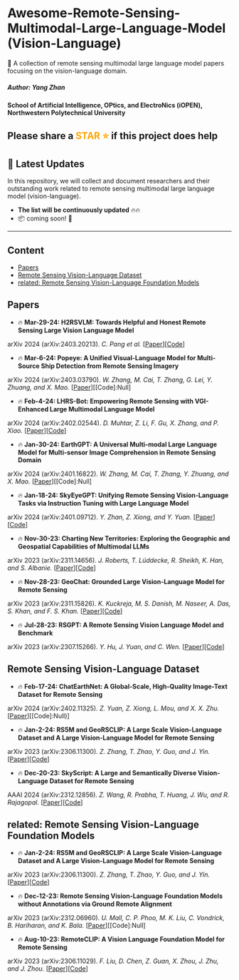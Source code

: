 # Awesome-Remote-Sensing-Multimodal-Large-Language-Model (Vision-Language)


📢 A collection of remote sensing multimodal large language model papers focusing on the vision-language domain.

##### Author: Yang Zhan
**School of Artificial Intelligence, OPtics, and ElectroNics (iOPEN), Northwestern Polytechnical University**
## Please share a <font color='orange'>STAR ⭐</font> if this project does help


## 📢 Latest Updates
In this repository, we will collect and document researchers and their outstanding work related to remote sensing multimodal large language model (vision-language).
- **The list will be continuously updated** 🔥🔥
- 📦 coming soon! 🚀
---



## Content
- [Papers](#papers)
- [Remote Sensing Vision-Language Dataset](#Remote-Sensing-Vision-Language-Dataset)
- [related: Remote Sensing Vision-Language Foundation Models](#related)


## Papers
- 🔥 **Mar-29-24: H2RSVLM: Towards Helpful and Honest Remote Sensing Large Vision Language Model**

arXiv 2024 (arXiv:2403.20213). *C. Pang et al.* [[Paper](https://arxiv.org/abs/2403.20213)][[Code](https://github.com/opendatalab/H2RSVLM)]

- 🔥 **Mar-6-24: Popeye: A Unified Visual-Language Model for Multi-Source Ship Detection from Remote Sensing Imagery**

arXiv 2024 (arXiv:2403.03790). *W. Zhang, M. Cai, T. Zhang, G. Lei, Y. Zhuang, and X. Mao.* [[Paper](https://arxiv.org/abs/2403.03790)][[Code]:Null]

- 🔥 **Feb-4-24: LHRS-Bot: Empowering Remote Sensing with VGI-Enhanced Large Multimodal Language Model**

arXiv 2024 (arXiv:2402.02544). *D. Muhtar, Z. Li, F. Gu, X. Zhang, and P. Xiao.* [[Paper](https://arxiv.org/abs/2402.02544v2)][[Code](https://github.com/NJU-LHRS/LHRS-Bot)]

- 🔥 **Jan-30-24: EarthGPT: A Universal Multi-modal Large Language Model for Multi-sensor Image Comprehension in Remote Sensing Domain**

arXiv 2024 (arXiv:2401.16822). *W. Zhang, M. Cai, T. Zhang, Y. Zhuang, and X. Mao.* [[Paper](https://arxiv.org/abs/2401.16822)][[Code]:Null]

- 🔥 **Jan-18-24: SkyEyeGPT: Unifying Remote Sensing Vision-Language Tasks via Instruction Tuning with Large Language Model**

arXiv 2024 (arXiv:2401.09712). *Y. Zhan, Z. Xiong, and Y. Yuan.* [[Paper](https://arxiv.org/abs/2401.09712)][[Code](https://github.com/ZhanYang-nwpu/SkyEyeGPT)]

- 🔥 **Nov-30-23: Charting New Territories: Exploring the Geographic and Geospatial Capabilities of Multimodal LLMs**

arXiv 2023 (arXiv:2311.14656). *J. Roberts, T. Lüddecke, R. Sheikh, K. Han, and S. Albanie.* [[Paper](https://arxiv.org/abs/2311.14656)][[Code](https://github.com/jonathan-roberts1/charting-new-territories)]

- 🔥 **Nov-28-23: GeoChat: Grounded Large Vision-Language Model for Remote Sensing**

arXiv 2023 (arXiv:2311.15826). *K. Kuckreja, M. S. Danish, M. Naseer, A. Das, S. Khan, and F. S. Khan.* [[Paper](http://arxiv.org/abs/2311.15826)][[Code](https://github.com/mbzuai-oryx/geochat)]

- 🔥 **Jul-28-23: RSGPT: A Remote Sensing Vision Language Model and Benchmark** 

arXiv 2023 (arXiv:2307.15266). *Y. Hu, J. Yuan, and C. Wen.* [[Paper](https://arxiv.org/abs/2307.15266)][[Code](https://github.com/Lavender105/RSGPT)]

## Remote Sensing Vision-Language Dataset
- 🔥 **Feb-17-24: ChatEarthNet: A Global-Scale, High-Quality Image-Text Dataset for Remote Sensing**

arXiv 2024 (arXiv:2402.11325). *Z. Yuan, Z. Xiong, L. Mou, and X. X. Zhu.* [[Paper](https://arxiv.org/abs/2402.11325)][[Code]:Null)]

- 🔥 **Jan-2-24: RS5M and GeoRSCLIP: A Large Scale Vision-Language Dataset and A Large Vision-Language Model for Remote Sensing**

arXiv 2023 (arXiv:2306.11300). *Z. Zhang, T. Zhao, Y. Guo, and J. Yin.* [[Paper](https://arxiv.org/abs/2306.11300)][[Code](https://github.com/om-ai-lab/RS5M)]

- 🔥 **Dec-20-23: SkyScript: A Large and Semantically Diverse Vision-Language Dataset for Remote Sensing**

AAAI 2024 (arXiv:2312.12856). *Z. Wang, R. Prabha, T. Huang, J. Wu, and R. Rajagopal.* [[Paper](http://arxiv.org/abs/2312.12856)][[Code](https://github.com/wangzhecheng/SkyScript)]


## related: Remote Sensing Vision-Language Foundation Models
- 🔥 **Jan-2-24: RS5M and GeoRSCLIP: A Large Scale Vision-Language Dataset and A Large Vision-Language Model for Remote Sensing**

arXiv 2023 (arXiv:2306.11300). *Z. Zhang, T. Zhao, Y. Guo, and J. Yin.* [[Paper](https://arxiv.org/abs/2306.11300)][[Code](https://github.com/om-ai-lab/RS5M)]

- 🔥 **Dec-12-23: Remote Sensing Vision-Language Foundation Models without Annotations via Ground Remote Alignment**

arXiv 2023 (arXiv:2312.06960). *U. Mall, C. P. Phoo, M. K. Liu, C. Vondrick, B. Hariharan, and K. Bala.* [[Paper](http://arxiv.org/abs/2312.06960)][[Code]:Null]

- 🔥 **Aug-10-23: RemoteCLIP: A Vision Language Foundation Model for Remote Sensing**

arXiv 2023 (arXiv:2306.11029). *F. Liu, D. Chen, Z. Guan, X. Zhou, J. Zhu, and J. Zhou.* [[Paper](https://arxiv.org/abs/2306.11029)][[Code](https://github.com/ChenDelong1999/RemoteCLIP)]



